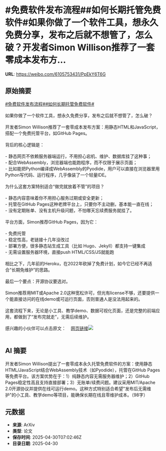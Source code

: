 # #免费软件发布流程##如何长期托管免费软件#如果你做了一个软件工具，想永久免费分享，发布之后就不想管了，怎么破？开发者Simon Willison推荐了一套零成本发布方...

**URL**: https://weibo.com/6105753431/PpEkY6T6G

## 原始摘要

<a href="https://m.weibo.cn/search?containerid=231522type%3D1%26t%3D10%26q%3D%23%E5%85%8D%E8%B4%B9%E8%BD%AF%E4%BB%B6%E5%8F%91%E5%B8%83%E6%B5%81%E7%A8%8B%23&amp;extparam=%23%E5%85%8D%E8%B4%B9%E8%BD%AF%E4%BB%B6%E5%8F%91%E5%B8%83%E6%B5%81%E7%A8%8B%23" data-hide=""><span class="surl-text">#免费软件发布流程#</span></a><a href="https://m.weibo.cn/search?containerid=231522type%3D1%26t%3D10%26q%3D%23%E5%A6%82%E4%BD%95%E9%95%BF%E6%9C%9F%E6%89%98%E7%AE%A1%E5%85%8D%E8%B4%B9%E8%BD%AF%E4%BB%B6%23&amp;extparam=%23%E5%A6%82%E4%BD%95%E9%95%BF%E6%9C%9F%E6%89%98%E7%AE%A1%E5%85%8D%E8%B4%B9%E8%BD%AF%E4%BB%B6%23" data-hide=""><span class="surl-text">#如何长期托管免费软件#</span></a><br><br>如果你做了一个软件工具，想永久免费分享，发布之后就不想管了，怎么破？<br><br>开发者Simon Willison推荐了一套零成本发布方案：用静态HTML和JavaScript，搭配一个免费托管平台，如GitHub Pages。<br><br>背后的核心逻辑是：<br><br>- 静态网页不依赖服务器端运行，不用担心宕机、维护、数据库挂了这种事；<br>- 配合WebAssembly，浏览器端也能跑程序，而不仅限于展示页面；<br>- 比如能把Python编译成WebAssembly的Pyodide，用户可以直接在浏览器里用Python写代码、运行程序，几乎像装了一个轻量IDE。<br><br>为什么这套方案特别适合“做完就放着不管”的项目？<br><br>- 静态内容意味着你不用担心服务过期或安全更新；<br>- 托管在GitHub Pages这种老牌平台上，只要你不主动删，基本能一直在线；<br>- 没有定期账单、没有主机升级问题，不怕哪天忘续费服务就挂了。<br><br>平台方面，Simon推荐GitHub Pages，因为它：<br><br>- 免费托管<br>- 稳定性高，老链接十几年没改过<br>- 部署方便，很多静态站生成工具（比如 Hugo、Jekyll）都支持一键集成<br>- 无需设置服务器环境，直接push HTML/CSS/JS就能跑<br><br>相比之下，几年前的Heroku，在2022年砍掉了免费计划，如今它已经不再适合“长期免维护”的思路。<br><br>最后一个要点：开源协议要选对。<br><br>Simon推荐用MIT或Apache 2.0这种宽松许可，但光有license不够，还要提供一个能直接访问的在线demo或可运行页面，否则普通人是没法用起来的。<br><br>这套流程下来，无论是小工具、教学demo、数据可视化页面，还是完整的前端应用，都做到了“发布完就走”，无需后续维护。<br><br>感兴趣的小伙伴可以点击原文：<a href="https://weibo.cn/sinaurl?u=https%3A%2F%2Fsimonwillison.net%2F2025%2FApr%2F28%2Fgive-it-away-for-free%2F" data-hide=""><span class="url-icon"><img style="width: 1rem;height: 1rem" src="https://h5.sinaimg.cn/upload/2015/09/25/3/timeline_card_small_web_default.png" referrerpolicy="no-referrer"></span><span class="surl-text">网页链接</span></a><img style="" src="https://tvax3.sinaimg.cn/large/006Fd7o3gy1i0yt05824yj30zk0x8ncl.jpg" referrerpolicy="no-referrer"><br><br>

## AI 摘要

开发者Simon Willison提出了一套零成本永久托管免费软件的方案：使用静态HTML/JavaScript结合WebAssembly技术（如Pyodide），托管在GitHub Pages等免费平台。该方案优势在于：1）纯静态内容无需服务器维护；2）GitHub Pages稳定性高且支持直接部署；3）无账单/续费问题。建议采用MIT/Apache 2.0开源协议并提供在线可运行demo。这种方式特别适合希望"发布后无需维护"的小工具、教学demo等项目，能确保长期在线且零维护成本。（98字）

## 元数据

- **来源**: ArXiv
- **类型**: 论文
- **保存时间**: 2025-04-30T07:02:46Z
- **目录日期**: 2025-04-30
